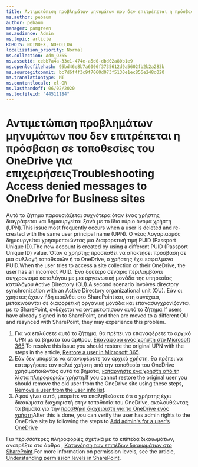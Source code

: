 ```yaml
---
title: Αντιμετώπιση προβλημάτων μηνυμάτων που δεν επιτρέπεται η πρόσβαση σε τοποθεσίες του OneDrive για επιχειρήσεις
ms.author: pebaum
author: pebaum
manager: pamgreen
ms.audience: Admin
ms.topic: article
ROBOTS: NOINDEX, NOFOLLOW
localization_priority: Normal
ms.collection: Adm_O365
ms.assetid: cebb7a4a-33e1-474e-a5d0-dbd02a80b1e9
ms.openlocfilehash: 95bd46e8b7a6006f3735612d9a5602fb2b2a283b
ms.sourcegitcommit: bc7d6f4f3c9f7060d073f5130e1ec856e248d020
ms.translationtype: MT
ms.contentlocale: el-GR
ms.lasthandoff: 06/02/2020
ms.locfileid: "44511184"
---
```

# <a name="troubleshooting-access-denied-messages-to-onedrive-for-business-sites"></a><span data-ttu-id="98a9e-102">Αντιμετώπιση προβλημάτων μηνυμάτων που δεν επιτρέπεται η πρόσβαση σε τοποθεσίες του OneDrive για επιχειρήσεις</span><span class="sxs-lookup"><span data-stu-id="98a9e-102">Troubleshooting Access denied messages to OneDrive for Business sites</span></span>

<span data-ttu-id="98a9e-103">Αυτό το ζήτημα παρουσιάζεται συχνότερα όταν ένας χρήστης διαγράφεται και δημιουργείται ξανά με το ίδιο κύριο όνομα χρήστη (UPN).</span><span class="sxs-lookup"><span data-stu-id="98a9e-103">This issue most frequently occurs when a user is deleted and re-created with the same user principal name (UPN).</span></span> <span data-ttu-id="98a9e-104">Ο νέος λογαριασμός δημιουργείται χρησιμοποιώντας μια διαφορετική τιμή PUID (Passport Unique ID).</span><span class="sxs-lookup"><span data-stu-id="98a9e-104">The new account is created by using a different PUID (Passport Unique ID) value.</span></span> <span data-ttu-id="98a9e-105">Όταν ο χρήστης προσπαθεί να αποκτήσει πρόσβαση σε μια συλλογή τοποθεσιών ή το OneDrive, ο χρήστης έχει εσφαλμένο PUID.</span><span class="sxs-lookup"><span data-stu-id="98a9e-105">When the user tries to access a site collection or their OneDrive, the user has an incorrect PUID.</span></span> <span data-ttu-id="98a9e-106">Ένα δεύτερο σενάριο περιλαμβάνει συγχρονισμό καταλόγου με μια οργανωτική μονάδα της υπηρεσίας καταλόγου Active Directory (OU).</span><span class="sxs-lookup"><span data-stu-id="98a9e-106">A second scenario involves directory synchronization with an Active Directory organizational unit (OU).</span></span> <span data-ttu-id="98a9e-107">Εάν οι χρήστες έχουν ήδη εισέλθει στο SharePoint και, στη συνέχεια, μετακινούνται σε διαφορετική οργανική μονάδα και επανασυγχρονίζονται με το SharePoint, ενδέχεται να αντιμετωπίσουν αυτό το ζήτημα.</span><span class="sxs-lookup"><span data-stu-id="98a9e-107">If users have already signed in to SharePoint, and then are moved to a different OU and resynced with SharePoint, they may experience this problem.</span></span>

1. <span data-ttu-id="98a9e-108">Για να επιλύσετε αυτό το ζήτημα, θα πρέπει να επαναφέρετε το αρχικό UPN με τα βήματα του άρθρου, [Επαναφορά ενός χρήστη στο Microsoft 365](https://docs.microsoft.com/microsoft-365/admin/add-users/restore-user).</span><span class="sxs-lookup"><span data-stu-id="98a9e-108">To resolve this issue you should restore the original UPN with the steps in the article, [Restore a user in Microsoft 365](https://docs.microsoft.com/microsoft-365/admin/add-users/restore-user).</span></span>
2. <span data-ttu-id="98a9e-109">Εάν δεν μπορείτε να επαναφέρετε τον αρχικό χρήστη, θα πρέπει να καταργήσετε τον παλιό χρήστη από την τοποθεσία του OneDrive χρησιμοποιώντας αυτά τα βήματα, [καταργήστε ένα χρήστη από τη λίστα πληροφοριών χρήστη]().</span><span class="sxs-lookup"><span data-stu-id="98a9e-109">If you cannot restore the original user you should remove the old user from the OneDrive site using these steps, [Remove a user from the user info list]().</span></span> 
3. <span data-ttu-id="98a9e-110">Αφού γίνει αυτό, μπορείτε να επαληθεύσετε ότι ο χρήστης έχει δικαιώματα διαχειριστή στην τοποθεσία του OneDrive, ακολουθώντας τα βήματα για την [προσθήκη διαχειριστή για το OneDrive ενός χρήστη](https://docs.microsoft.com/sharepoint/manage-user-profiles)</span><span class="sxs-lookup"><span data-stu-id="98a9e-110">After this is done, you can verify the user has admin rights to the OneDrive site by following the steps to [Add admin's for a user's OneDrive](https://docs.microsoft.com/sharepoint/manage-user-profiles)</span></span>

<span data-ttu-id="98a9e-111">Για περισσότερες πληροφορίες σχετικά με τα επίπεδα δικαιωμάτων, ανατρέξτε στο άρθρο , [Κατανόηση των επιπέδων δικαιωμάτων στο SharePoint](https://docs.microsoft.com/sharepoint/understanding-permission-levels).</span><span class="sxs-lookup"><span data-stu-id="98a9e-111">For more information on permission levels, see the article, [Understanding permission levels in SharePoint](https://docs.microsoft.com/sharepoint/understanding-permission-levels).</span></span>
